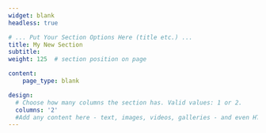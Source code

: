 ```yaml
---
widget: blank
headless: true

# ... Put Your Section Options Here (title etc.) ...
title: My New Section
subtitle: 
weight: 125  # section position on page

content:
    page_type: blank

design:
  # Choose how many columns the section has. Valid values: 1 or 2.
  columns: '2'
  #Add any content here - text, images, videos, galleries - and even HTML code!
---
```








